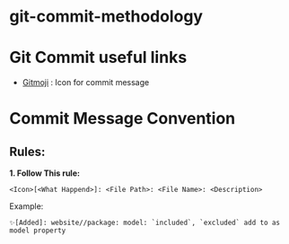 # git-commit-methodology
# Git Commit useful links
- [Gitmoji](https://gitmoji.dev) : Icon for commit message
  
# Commit Message Convention
## Rules: 
**1. Follow This rule:**
```
<Icon>[<What Happend>]: <File Path>: <File Name>: <Description>
```
Example:
```
✨[Added]: website//package: model: `included`, `excluded` add to as model property
```
